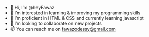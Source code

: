 - 👋 Hi, I’m @heyFawaz
- 👀 I’m interested in learning & improving my programming skills
- 🌱 I’m proficient in HTML & CSS and currently learning javascript
- 💞️ I’m looking to collaborate on new projects
- 📫 You can reach me on fawazodessy@gmail.com

<!---
DevWaz/DevWaz is a ✨ special ✨ repository because its `README.md` (this file) appears on your GitHub profile.
You can click the Preview link to take a look at your changes.
--->
